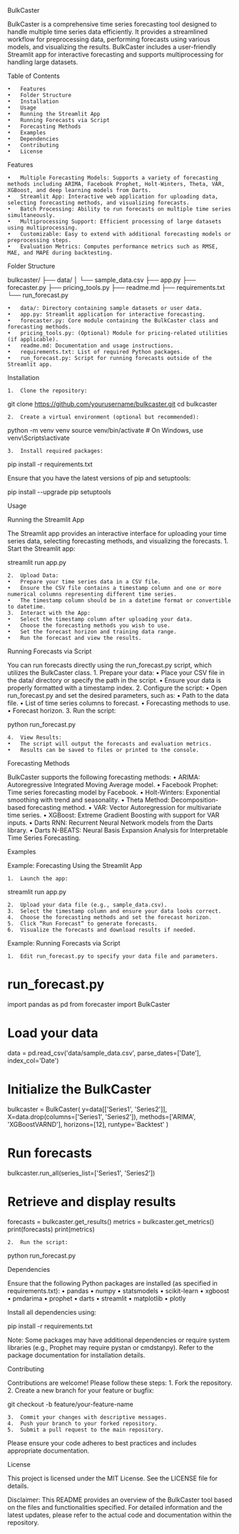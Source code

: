 BulkCaster

BulkCaster is a comprehensive time series forecasting tool designed to handle multiple time series data efficiently. It provides a streamlined workflow for preprocessing data, performing forecasts using various models, and visualizing the results. BulkCaster includes a user-friendly Streamlit app for interactive forecasting and supports multiprocessing for handling large datasets.

Table of Contents

	•	Features
	•	Folder Structure
	•	Installation
	•	Usage
	•	Running the Streamlit App
	•	Running Forecasts via Script
	•	Forecasting Methods
	•	Examples
	•	Dependencies
	•	Contributing
	•	License

Features

	•	Multiple Forecasting Models: Supports a variety of forecasting methods including ARIMA, Facebook Prophet, Holt-Winters, Theta, VAR, XGBoost, and deep learning models from Darts.
	•	Streamlit App: Interactive web application for uploading data, selecting forecasting methods, and visualizing forecasts.
	•	Batch Processing: Ability to run forecasts on multiple time series simultaneously.
	•	Multiprocessing Support: Efficient processing of large datasets using multiprocessing.
	•	Customizable: Easy to extend with additional forecasting models or preprocessing steps.
	•	Evaluation Metrics: Computes performance metrics such as RMSE, MAE, and MAPE during backtesting.

Folder Structure

bulkcaster/
├── data/
│   └── sample_data.csv
├── app.py
├── forecaster.py
├── pricing_tools.py
├── readme.md
├── requirements.txt
└── run_forecast.py

	•	data/: Directory containing sample datasets or user data.
	•	app.py: Streamlit application for interactive forecasting.
	•	forecaster.py: Core module containing the BulkCaster class and forecasting methods.
	•	pricing_tools.py: (Optional) Module for pricing-related utilities (if applicable).
	•	readme.md: Documentation and usage instructions.
	•	requirements.txt: List of required Python packages.
	•	run_forecast.py: Script for running forecasts outside of the Streamlit app.

Installation

	1.	Clone the repository:

git clone https://github.com/yourusername/bulkcaster.git
cd bulkcaster


	2.	Create a virtual environment (optional but recommended):

python -m venv venv
source venv/bin/activate  # On Windows, use venv\Scripts\activate


	3.	Install required packages:

pip install -r requirements.txt

Ensure that you have the latest versions of pip and setuptools:

pip install --upgrade pip setuptools



Usage

Running the Streamlit App

The Streamlit app provides an interactive interface for uploading your time series data, selecting forecasting methods, and visualizing the forecasts.
	1.	Start the Streamlit app:

streamlit run app.py


	2.	Upload Data:
	•	Prepare your time series data in a CSV file.
	•	Ensure the CSV file contains a timestamp column and one or more numerical columns representing different time series.
	•	The timestamp column should be in a datetime format or convertible to datetime.
	3.	Interact with the App:
	•	Select the timestamp column after uploading your data.
	•	Choose the forecasting methods you wish to use.
	•	Set the forecast horizon and training data range.
	•	Run the forecast and view the results.

Running Forecasts via Script

You can run forecasts directly using the run_forecast.py script, which utilizes the BulkCaster class.
	1.	Prepare your data:
	•	Place your CSV file in the data/ directory or specify the path in the script.
	•	Ensure your data is properly formatted with a timestamp index.
	2.	Configure the script:
	•	Open run_forecast.py and set the desired parameters, such as:
	•	Path to the data file.
	•	List of time series columns to forecast.
	•	Forecasting methods to use.
	•	Forecast horizon.
	3.	Run the script:

python run_forecast.py


	4.	View Results:
	•	The script will output the forecasts and evaluation metrics.
	•	Results can be saved to files or printed to the console.

Forecasting Methods

BulkCaster supports the following forecasting methods:
	•	ARIMA: Autoregressive Integrated Moving Average model.
	•	Facebook Prophet: Time series forecasting model by Facebook.
	•	Holt-Winters: Exponential smoothing with trend and seasonality.
	•	Theta Method: Decomposition-based forecasting method.
	•	VAR: Vector Autoregression for multivariate time series.
	•	XGBoost: Extreme Gradient Boosting with support for VAR inputs.
	•	Darts RNN: Recurrent Neural Network models from the Darts library.
	•	Darts N-BEATS: Neural Basis Expansion Analysis for Interpretable Time Series Forecasting.

Examples

Example: Forecasting Using the Streamlit App

	1.	Launch the app:

streamlit run app.py


	2.	Upload your data file (e.g., sample_data.csv).
	3.	Select the timestamp column and ensure your data looks correct.
	4.	Choose the forecasting methods and set the forecast horizon.
	5.	Click “Run Forecast” to generate forecasts.
	6.	Visualize the forecasts and download results if needed.

Example: Running Forecasts via Script

	1.	Edit run_forecast.py to specify your data file and parameters.

# run_forecast.py

import pandas as pd
from forecaster import BulkCaster

# Load your data
data = pd.read_csv('data/sample_data.csv', parse_dates=['Date'], index_col='Date')

# Initialize the BulkCaster
bulkcaster = BulkCaster(
    y=data[['Series1', 'Series2']],
    X=data.drop(columns=['Series1', 'Series2']),
    methods=['ARIMA', 'XGBoostVARND'],
    horizons=[12],
    runtype='Backtest'
)

# Run forecasts
bulkcaster.run_all(series_list=['Series1', 'Series2'])

# Retrieve and display results
forecasts = bulkcaster.get_results()
metrics = bulkcaster.get_metrics()
print(forecasts)
print(metrics)


	2.	Run the script:

python run_forecast.py



Dependencies

Ensure that the following Python packages are installed (as specified in requirements.txt):
	•	pandas
	•	numpy
	•	statsmodels
	•	scikit-learn
	•	xgboost
	•	pmdarima
	•	prophet
	•	darts
	•	streamlit
	•	matplotlib
	•	plotly

Install all dependencies using:

pip install -r requirements.txt

Note: Some packages may have additional dependencies or require system libraries (e.g., Prophet may require pystan or cmdstanpy). Refer to the package documentation for installation details.

Contributing

Contributions are welcome! Please follow these steps:
	1.	Fork the repository.
	2.	Create a new branch for your feature or bugfix:

git checkout -b feature/your-feature-name


	3.	Commit your changes with descriptive messages.
	4.	Push your branch to your forked repository.
	5.	Submit a pull request to the main repository.

Please ensure your code adheres to best practices and includes appropriate documentation.

License

This project is licensed under the MIT License. See the LICENSE file for details.

Disclaimer: This README provides an overview of the BulkCaster tool based on the files and functionalities specified. For detailed information and the latest updates, please refer to the actual code and documentation within the repository.